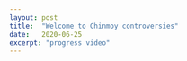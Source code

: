 ```yaml
---
layout: post
title:  "Welcome to Chinmoy controversies"
date:   2020-06-25
excerpt: "progress video"
---
```

